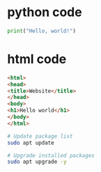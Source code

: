 # python code

```python
print("Hello, world!")
```


# html code
```html
<html>
<head>
<title>Website</title>
</head>
<body>
<h1>Hello world</h1>
</body>
</html>
```


```bash
# Update package list
sudo apt update

# Upgrade installed packages
sudo apt upgrade -y



